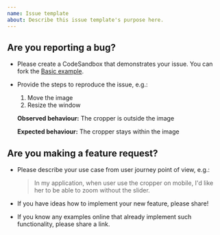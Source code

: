 ```yaml
---
name: Issue template
about: Describe this issue template's purpose here.
---
```


## Are you reporting a bug?

- Please create a CodeSandbox that demonstrates your issue. You can fork the [Basic example](https://codesandbox.io/s/q80jom5ql6).

- Provide the steps to reproduce the issue, e.g.:

  1.  Move the image
  2.  Resize the window

  **Observed behaviour:** The cropper is outside the image

  **Expected behaviour:** The cropper stays within the image

## Are you making a feature request?

- Please describe your use case from user journey point of view, e.g.:

  > In my application, when user use the cropper on mobile, I'd like her to be able to zoom without the slider.

- If you have ideas how to implement your new feature, please share!

- If you know any examples online that already implement such functionality, please share a link.
